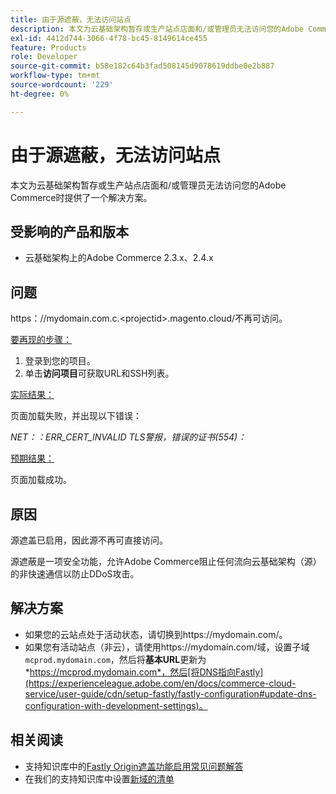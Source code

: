 ```yaml
---
title: 由于源遮蔽，无法访问站点
description: 本文为云基础架构暂存或生产站点店面和/或管理员无法访问您的Adobe Commerce时提供了一个解决方案。
exl-id: 4412d744-3066-4f78-bc45-8149614ce455
feature: Products
role: Developer
source-git-commit: b58e182c64b3fad508145d9078619ddbe0e2b887
workflow-type: tm+mt
source-wordcount: '229'
ht-degree: 0%

---
```


# 由于源遮蔽，无法访问站点

本文为云基础架构暂存或生产站点店面和/或管理员无法访问您的Adobe Commerce时提供了一个解决方案。

## 受影响的产品和版本

* 云基础架构上的Adobe Commerce 2.3.x、2.4.x

## 问题

https：/&#x200B;/mydomain.com.c.&lt;projectid>.magento.cloud/不再可访问。

<u>要再现的步骤：</u>

1. 登录到您的项目。
1. 单击&#x200B;**访问项目**&#x200B;可获取URL和SSH列表。

<u>实际结果：</u>

页面加载失败，并出现以下错误：

*NET：：ERR\_CERT\_INVALID* *TLS警报，错误的证书(554)：*

<u>预期结果：</u>

页面加载成功。

## 原因

源遮盖已启用，因此源不再可直接访问。

源遮蔽是一项安全功能，允许Adobe Commerce阻止任何流向云基础架构（源）的非快速通信以防止DDoS攻击。

## 解决方案

* 如果您的云站点处于活动状态，请切换到https://mydomain.com/。
* 如果您有活动站点（非云），请使用https://mydomain.com/域，设置子域`mcprod.mydomain.com`，然后将&#x200B;**基本URL**&#x200B;更新为&#x200B;*https://mcprod.mydomain.com*，然后[将DNS指向Fastly](https://experienceleague.adobe.com/en/docs/commerce-cloud-service/user-guide/cdn/setup-fastly/fastly-configuration#update-dns-configuration-with-development-settings)。

## 相关阅读

* 支持知识库中的[Fastly Origin遮盖功能启用常见问题解答](/help/faq/general/fastly-origin-cloaking-enablement-faq.md)
* 在我们的支持知识库中设置[新域的清单](https://experienceleague.adobe.com/en/docs/commerce-knowledge-base/kb/how-to/checklist-for-setting-up-a-new-domain)
